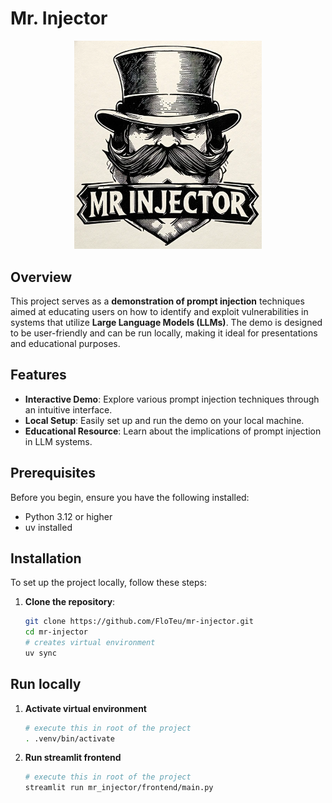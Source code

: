 # Mr. Injector
<div style="text-align: center;">
    <img src="files/logo_mr_injector.png" alt="Demo Image" width="300"/>
</div>

## Overview

This project serves as a **demonstration of prompt injection** techniques aimed at educating users on how to identify and exploit vulnerabilities in systems that utilize **Large Language Models (LLMs)**. The demo is designed to be user-friendly and can be run locally, making it ideal for presentations and educational purposes.



## Features

- **Interactive Demo**: Explore various prompt injection techniques through an intuitive interface.
- **Local Setup**: Easily set up and run the demo on your local machine.
- **Educational Resource**: Learn about the implications of prompt injection in LLM systems.

## Prerequisites

Before you begin, ensure you have the following installed:

- Python 3.12 or higher
- uv installed

## Installation

To set up the project locally, follow these steps:

1. **Clone the repository**:

   ```bash
   git clone https://github.com/FloTeu/mr-injector.git
   cd mr-injector
   # creates virtual environment
   uv sync
   
## Run locally

1. **Activate virtual environment**
   ```bash
   # execute this in root of the project
   . .venv/bin/activate
   ```
2. **Run streamlit frontend**
   ```bash
   # execute this in root of the project
   streamlit run mr_injector/frontend/main.py
   ```
 

   
